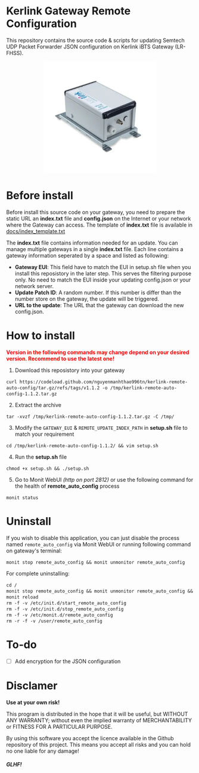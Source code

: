 # Kerlink Gateway Remote Configuration

This repository contains the source code & scripts for updating Semtech UDP Packet Forwarder JSON configuration on Kerlink iBTS Gateway (LR-FHSS).

<p align="center">
  <img src="docs/gateway.jpg" width=300>
</p>

# Before install

Before install this source code on your gateway, you need to prepare the static URL an **index.txt** file and **config.json** on the Internet or your network where the Gateway can access. The template of **index.txt** file is available in [docs/index_template.txt](docs/index_template.txt)

The **index.txt** file contains information needed for an update. You can manage multiple gateways in a single **index.txt** file. Each line contains a gateway information seperated by a space and listed as following:

- **Gateway EUI**: This field have to match the EUI in setup.sh file when you install this reposistory in the later step. This serves the filtering purpose only. No need to match the EUI inside your updating config.json or your network server.
- **Update Patch ID**: A random number. If this number is differ than the number store on the gateway, the update will be triggered.
- **URL to the update**: The URL that the gateway can download the new config.json.

# How to install

<p style="color:red;"><b>Version in the following commands may change depend on your desired version. Recommend to use the latest one!</b></p>

1. Download this reposistory into your gateway

```
curl https://codeload.github.com/nguyenmanhthao996tn/kerlink-remote-auto-config/tar.gz/refs/tags/v1.1.2 -o /tmp/kerlink-remote-auto-config-1.1.2.tar.gz
```

2. Extract the archive

```
tar -xvzf /tmp/kerlink-remote-auto-config-1.1.2.tar.gz -C /tmp/
```

3. Modify the ```GATEWAY_EUI``` & ```REMOTE_UPDATE_INDEX_PATH``` in **setup.sh** file to match your requirement

```
cd /tmp/kerlink-remote-auto-config-1.1.2/ && vim setup.sh
```

4. Run the **setup.sh** file

```
chmod +x setup.sh && ./setup.sh
```

5. Go to Monit WebUI <i>(http on port 2812)</i> or use the following command for the health of **remote_auto_config** process
```
monit status
```

# Uninstall

If you wish to disable this application, you can just disable the process named ```remote_auto_config``` via Monit WebUI or running following command on gateway's terminal:

```
monit stop remote_auto_config && monit unmonitor remote_auto_config
```

For complete uninstalling:

```
cd /
monit stop remote_auto_config && monit unmonitor remote_auto_config && monit reload
rm -f -v /etc/init.d/start_remote_auto_config
rm -f -v /etc/init.d/stop_remote_auto_config
rm -f -v /etc/monit.d/remote_auto_config
rm -r -f -v /user/remote_auto_config
```

# To-do

- [ ] Add encryption for the JSON configuration

# Disclamer

**Use at your own risk!**

This program is distributed in the hope that it will be useful, but WITHOUT ANY WARRANTY; without even the implied warranty of MERCHANTABILITY or FITNESS FOR A PARTICULAR PURPOSE.

By using this software you accept the licence available in the Github repository of this project. This means you accept all risks and you can hold no one liable for any damage!

##### *GLHF!*
